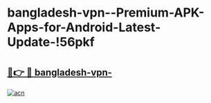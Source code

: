 # bangladesh-vpn--Premium-APK-Apps-for-Android-Latest-Update-!56pkf

# <h2><a href="https://uahfoy.esa.edu.pl?title=bangladesh-vpn-&ref=56pkf">🔗👉 🔴 bangladesh-vpn-</a></h2>

[![acn](https://github.com/user-attachments/assets/0f9c940e-d8b0-45ae-aac7-cd30a18b3e1c)](https://uahfoy.esa.edu.pl?title=bangladesh-vpn-&ref=56pkf)

